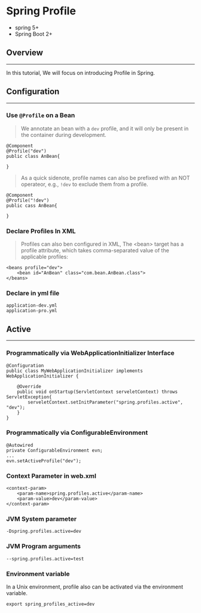 # Spring Profile
- spring 5+
- Spring Boot 2+

## Overview
---
In this tutorial, We will focus on introducing Profile in Spring.

## Configuration
 ---
### Use `@Profile` on a Bean
>We annotate an bean with a `dev` profile, and it will only be present in the container during development.
```
@Component
@Profile("dev")
public class AnBean{

}
```
>As a quick sidenote, profile names can also be prefixed with an NOT operateor, e.g., `!dev` to exclude them from a profile.
```
@Component
@Profile("!dev")
public cass AnBean{

}
```

### Declare Profiles In XML
>Profiles can also ben configured in XML, The \<bean> target has a profile attribute, which takes comma-separated value of the applicable profiles:
```
<beans profile="dev">
    <bean id="AnBean" class="com.bean.AnBean.class">
</beans>
```

### Declare in yml file
```
application-dev.yml
application-pro.yml
```

## Active
---

### Programmatically via WebApplicationInitializer Interface
```
@Configuration
public class MyWebApplicationInitializer implements WebApplicationInitializer {

    @Override
    public void onStartup(ServletContext serveletContext) throws ServletException{
        serveletContext.setInitParameter("spring.profiles.active", "dev");
    }
}
```

### Programmatically via ConfigurableEnvironment
```
@Autowired
private ConfigurableEnvironment evn;
...
evn.setActiveProfile("dev");
```
### Context Parameter in web.xml
```
<context-param>
    <param-name>spring.profiles.active</param-name>
    <param-value>dev</param-value>
</context-param>
```
### JVM System parameter
```
-Dspring.profiles.active=dev
```
### JVM Program arguments
```
--spring.profiles.active=test
```
### Environment variable
In a Unix environment, profile also can be activated via the environment variable.
```
export spring_profiles_active=dev
```